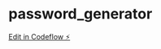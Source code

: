 # password_generator

[Edit in Codeflow ⚡️](https://stackblitz.com/~/github.com/AjayKumarSaini8/password_generator)